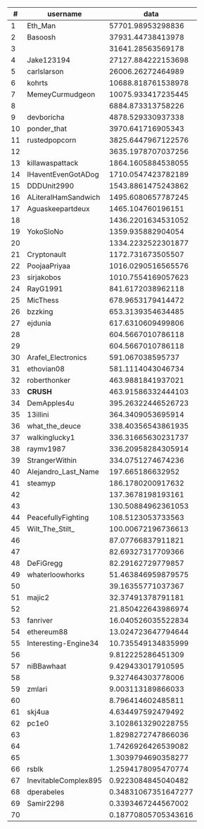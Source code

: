 | #  | username             | data                |
| -- | -------------------- | ------------------- |
| 1  | Eth_Man              | 57701.98953298836   |
| 2  | Basoosh              | 37931.44738413978   |
| 3  |                      | 31641.28563569178   |
| 4  | Jake123194           | 27127.884222153698  |
| 5  | carlslarson          | 26006.26272464989   |
| 6  | kohrts               | 10688.818761538978  |
| 7  | MemeyCurmudgeon      | 10075.933417235445  |
| 8  |                      | 6884.873313758226   |
| 9  | devboricha           | 4878.529330937338   |
| 10 | ponder_that          | 3970.641716905343   |
| 11 | rustedpopcorn        | 3825.6447967122576  |
| 12 |                      | 3635.1978707037256  |
| 13 | killawaspattack      | 1864.1605884538055  |
| 14 | IHaventEvenGotADog   | 1710.0547423782189  |
| 15 | DDDUnit2990          | 1543.8861475243862  |
| 16 | ALiteralHamSandwich  | 1495.6080657787245  |
| 17 | Aguaskeepartdeux     | 1465.104760196151   |
| 18 |                      | 1436.2201634531052  |
| 19 | YokoSloNo            | 1359.935882904054   |
| 20 |                      | 1334.2232522301877  |
| 21 | Cryptonault          | 1172.731673505507   |
| 22 | PoojaaPriyaa         | 1016.0290516565576  |
| 23 | sirjakobos           | 1010.7554169057623  |
| 24 | RayG1991             | 841.6172038962118   |
| 25 | MicThess             | 678.9653179414472   |
| 26 | bzzking              | 653.3139354634485   |
| 27 | ejdunia              | 617.6310609499806   |
| 28 |                      | 604.5667010786118   |
| 29 |                      | 604.5667010786118   |
| 30 | Arafel_Electronics   | 591.067038595737    |
| 31 | ethovian08           | 581.1114043046734   |
| 32 | roberthonker         | 463.9881841937021   |
| 33 | __CRUSH__            | 463.91586332444103  |
| 34 | DemApples4u          | 395.26322446526723  |
| 35 | 13illini             | 364.3409053695914   |
| 36 | what_the_deuce       | 338.40356543861935  |
| 37 | walkinglucky1        | 336.31665630231737  |
| 38 | raymv1987            | 336.20958284305914  |
| 39 | StrangerWithin       | 334.0751274674236   |
| 40 | Alejandro_Last_Name  | 197.665186632952    |
| 41 | steamyp              | 186.1780200917632   |
| 42 |                      | 137.3678198193161   |
| 43 |                      | 130.50884962361053  |
| 44 | PeacefullyFighting   | 108.5123053733563   |
| 45 | Wilt_The_Stilt_      | 100.00672196736613  |
| 46 |                      | 87.07766837911821   |
| 47 |                      | 82.69327317709366   |
| 48 | DeFiGregg            | 82.29162729779857   |
| 49 | whaterloowhorks      | 51.463846959879575  |
| 50 |                      | 39.16355771037367   |
| 51 | majic2               | 32.37491378791181   |
| 52 |                      | 21.850422643986974  |
| 53 | fanriver             | 16.040526035522834  |
| 54 | ethereum88           | 13.024723647794644  |
| 55 | Interesting-Engine34 | 10.735549134835999  |
| 56 |                      | 9.812225286451309   |
| 57 | niBBawhaat           | 9.429433017910595   |
| 58 |                      | 9.327464303778006   |
| 59 | zmlari               | 9.003113189866033   |
| 60 |                      | 8.796414602485811   |
| 61 | skj4ua               | 4.634497592479492   |
| 62 | pc1e0                | 3.1028613290228755  |
| 63 |                      | 1.8298272747866036  |
| 64 |                      | 1.7426926426539082  |
| 65 |                      | 1.3039794690358277  |
| 66 | rsblk                | 1.2594178095470774  |
| 67 | InevitableComplex895 | 0.9223084845040482  |
| 68 | dperabeles           | 0.34831067351647277 |
| 69 | Samir2298            | 0.3393467244567002  |
| 70 |                      | 0.18770805705343616 |
